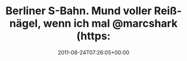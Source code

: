 ---
retweeted: false
source: <a href="http://twitter.com/download/android" rel="nofollow">Twitter for Android</a>
entities:
  hashtags: []
  symbols: []
  user_mentions:
  - name: Marc Böttler
    screen_name: marcshark
    indices:
    - '53'
    - '63'
    id_str: '15440623'
    id: '15440623'
  urls: []
display_text_range:
- '0'
- '78'
favorite_count: '0'
id_str: '106266007680712704'
truncated: false
retweet_count: '0'
id: '106266007680712704'
created_at: Wed Aug 24 07:26:05 +0000 2011
favorited: false
full_text: Berliner S-Bahn. Mund voller Reißnägel, wenn ich mal [@marcshark](https://twitter.com/marcshark)
  zitieren darf.
lang: de
tags:
- pesos/twitter
date: '2011-08-24T07:26:05+00:00'
src: https://twitter.com/bascht/status/106266007680712704
original_url: https://twitter.com/bascht/status/106266007680712704
type: twitter_tweet
text: Berliner S-Bahn. Mund voller Reißnägel, wenn ich mal [@marcshark](https://twitter.com/marcshark)
  zitieren darf.
title: 'Berliner S-Bahn. Mund voller Reißnägel, wenn ich mal @marcshark (https:'

---